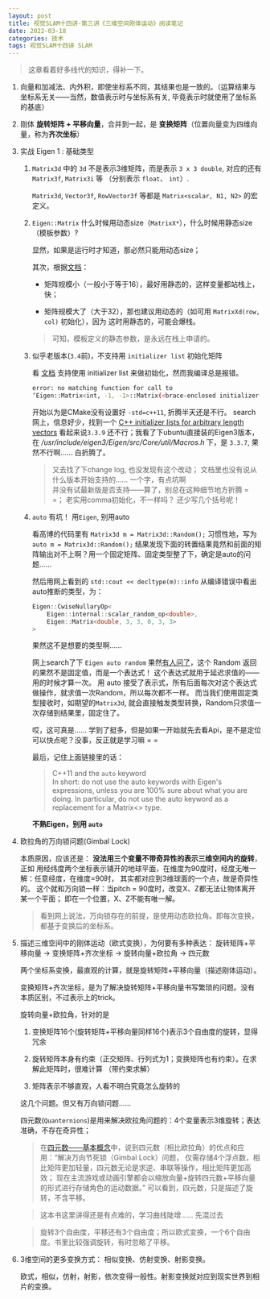 ```yaml
---
layout: post
title: 视觉SLAM十四讲-第三讲《三维空间刚体运动》阅读笔记
date: 2022-03-18
categories: 技术 
tags: 视觉SLAM十四讲 SLAM
---
```

> 这章看着好多线代的知识，得补一下。

1. 向量和加减法、内外积，即使坐标系不同，其结果也是一致的。（运算结果与坐标系无关——当然，数值表示时与坐标系有关,
    毕竟表示时就使用了坐标系的基底）

2. 刚体 **旋转矩阵 + 平移向量**，合并到一起，是 **变换矩阵**（位置向量变为四维向量，称为**齐次坐标**）

3. 实战 Eigen 1 : 基础类型
    
    1. `Matrix3d` 中的 `3d` 不是表示3维矩阵，而是表示 `3 x 3 double`, 对应的还有 `Matrix3f`, 
    `Matrix3i` 等 （分别表示 `float`、 `int`）.

       `Matrix3d`, `Vector3f`, `RowVector3f` 等都是 `Matrix<scalar, N1, N2>` 的宏定义。 

    2. `Eigen::Matrix` 什么时候用动态size（`MatrixX*`），什么时候用静态size（模板参数）?

        显然，如果是运行时才知道，那必然只能用动态size；

        其次，根据[文档][1]：
        
        - 矩阵规模小（一般小于等于16），最好用静态的，这样变量都站栈上，快；
        
        - 矩阵规模大了（大于32），那也建议用动态的（如可用 `MatrixXd(row, col)` 初始化），因为
        这时用静态的，可能会爆栈。

        > 可知，模板定义的静态参数，是永远在栈上申请的。

    3. 似乎老版本(`3.4`前)，不支持用 `initializer list` 初始化矩阵

        看 [文档][1] 支持使用 initializer list 来做初始化，然而我编译总是报错。

        ```bash
        error: no matching function for call to 
        ‘Eigen::Matrix<int, -1, -1>::Matrix(<brace-enclosed initializer list>)’
        ```
        
        开始以为是CMake没有设置好 `-std=c++11`, 折腾半天还是不行。 search网上，信息好少，找到一个
        [C++ initializer lists for arbitrary length vectors](https://gitlab.com/libeigen/eigen/-/issues/2137)
        看起来说`3.3.9` 还不行；我看了下ubuntu直接装的Eigen3版本，在 
        */usr/include/eigen3/Eigen/src/Core/util/Macros.h*
        下，是 `3.3.7`, 果然不行啊…… 白折腾了。

        > 又去找了下change log, 也没发现有这个改动； 文档里也没有说从什么版本开始支持的…… 一个字，有点坑啊  
        并没有试最新版是否支持——算了，别总在这种细节地方折腾 = =； 老实用comma初始化，不一样吗？ 还少写几个括号呢！

    4. `auto` 有坑！ 用`Eigen`, 别用auto

        看高博的代码里有 `Matrix3d m = Matrix3d::Random();`
        习惯性地，写为 `auto m = Matrix3d::Random();`
        结果发现下面的转置结果竟然和前面的矩阵输出对不上啊？用一个固定矩阵、固定类型整了下，确定是auto的问题……

        然后用网上看到的 `std::cout << decltype(m)::info` 从编译错误中看出auto推断的类型，为：

        ```C++
        Eigen::CwiseNullaryOp<
            Eigen::internal::scalar_random_op<double>, 
            Eigen::Matrix<double, 3, 3, 0, 3, 3>
        >
        ```

        果然这不是想要的类型啊……

        网上search了下 `Eigen auto random` 果然[有人问了][3]，这个 Random 返回的果然不是固定值，而是一个表达式！
        这个表达式就用于延迟求值的——用的时候才算一次。
        用 auto 接受了表示式，所有后面每次对这个表达式做操作，就求值一次Random，所以每次都不一样。
        而当我们使用固定类型接收时，如期望的`Matrix3d`, 就会直接触发类型转换，Random只求值一次存储到结果里，固定住了。

        哎，这可真是…… 学到了挺多，但是如果一开始就先去看Api，是不是定位可以快点呢？没事，反正就是学习嘛 = =

        最后，记住上面链接里的话：

        > C++11 and the `auto` keyword  
        In short: do not use the auto keywords with Eigen's expressions, unless you are 100% sure 
        about what you are doing. In particular, do not use the auto keyword as a replacement 
        for a Matrix<> type.

        **不熟Eigen，别用 `auto`**


4. 欧拉角的万向锁问题(Gimbal Lock)

    本质原因，应该还是： **没法用三个变量不带奇异性的表示三维空间内的旋转**，正如
    用经纬度两个坐标表示铺开的地球平面，在维度为90度时，经度无唯一解：任意经度，在维度=90时，
    其实都对应到3维球面的一个点，故是奇异性的。
    这个就和万向锁一样：当pitch = 90度时，改变X、Z都无法让物体离开某一个平面；
    即在一个位置，X、Z不能有唯一解。

    > 看到网上说法，万向锁存在的前提，是使用动态欧拉角。即每次变换，都基于变换后的坐标系。

5. 描述三维空间中的刚体运动（欧式变换），为何要有多种表达： 
旋转矩阵+平移向量 $\rightarrow$ 变换矩阵+齐次坐标 
$\rightarrow$ 旋转向量+欧拉角 $\rightarrow$ 四元数

    两个坐标系变换，最直观的计算，就是旋转矩阵+平移向量（描述刚体运动）。

    变换矩阵+齐次坐标，是为了解决旋转矩阵+平移向量书写繁琐的问题。没有本质区别，不过表示上的trick。

    旋转向量+欧拉角，针对的是

    1. 变换矩阵16个(旋转矩阵+平移向量同样16个)表示3个自由度的旋转，显得冗余
    
    2. 旋转矩阵本身有约束（正交矩阵、行列式为1；变换矩阵也有约束）。在求解此矩阵时，很难计算
       （带约束求解）
    
    3. 矩阵表示不够直观，人看不明白究竟怎么旋转的

    这几个问题。但又有万向锁问题……

    四元数(`Quanternions`)是用来解决欧拉角问题的：4个变量表示3维旋转；表达准确，不存在奇异性；

    > 在[四元数——基本概念][2]中，说到四元数（相比欧拉角）的优点和应用：“解决万向节死锁（Gimbal Lock）问题，
    仅需存储4个浮点数，相比矩阵更加轻量，四元数无论是求逆、串联等操作，相比矩阵更加高效；
    现在主流游戏或动画引擎都会以缩放向量+旋转四元数+平移向量的形式进行存储角色的运动数据。”
    可以看到，四元数，只是描述了旋转，不含平移。

    > 这本书这里讲得还是有点难的，学习曲线陡增…… 先混过去

    > 旋转3个自由度，平移还有3个自由度；所以欧式变换，一个6个自由度。书里比较强调旋转，有时忽略了平移。

6. 3维空间的更多变换方式： 相似变换、仿射变换、射影变换。

    欧式，相似，仿射，射影，依次变得一般性。射影变换就对应到现实世界到相片的变换。



[1]: https://eigen.tuxfamily.org/dox/group__TutorialMatrixClass.html
[2]: https://zhuanlan.zhihu.com/p/27471300
[3]: https://stackoverflow.com/questions/48181339/eigen3-random-matrix-changes-values-when-using-auto